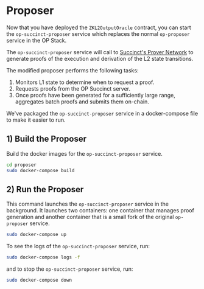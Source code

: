 # Proposer

Now that you have deployed the `ZKL2OutputOracle` contract, you can start the `op-succinct-proposer` service which replaces the normal `op-proposer` service in the OP Stack.

The `op-succinct-proposer` service will call to [Succinct's Prover Network](https://google.com) to generate proofs of the execution and derivation of the L2 state transitions.

The modified proposer  performs the following tasks:
1. Monitors L1 state to determine when to request a proof.
2. Requests proofs from the OP Succinct server.
3. Once proofs have been generated for a sufficiently large range, aggregates batch proofs and submits them on-chain.

We've packaged the `op-succinct-proposer` service in a docker-compose file to make it easier to run.

## 1) Build the Proposer

Build the docker images for the `op-succinct-proposer` service.

```bash
cd proposer
sudo docker-compose build
```

## 2) Run the Proposer

This command launches the `op-succinct-proposer` service in the background. It launches two containers: one container that manages proof generation and another container that is a small fork of the original `op-proposer` service.

```bash
sudo docker-compose up
```

To see the logs of the `op-succinct-proposer` service, run:

```bash
sudo docker-compose logs -f
```

and to stop the `op-succinct-proposer` service, run:

```bash
sudo docker-compose down
```